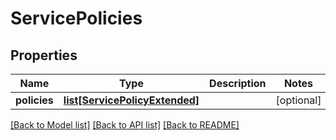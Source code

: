 # ServicePolicies

## Properties
Name | Type | Description | Notes
------------ | ------------- | ------------- | -------------
**policies** | [**list[ServicePolicyExtended]**](ServicePolicyExtended.md) |  | [optional] 

[[Back to Model list]](../README.md#documentation-for-models) [[Back to API list]](../README.md#documentation-for-api-endpoints) [[Back to README]](../README.md)


